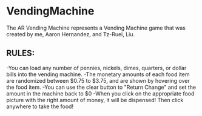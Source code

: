 # VendingMachine

The AR Vending Machine represents a Vending Machine game that was created by me, Aaron Hernandez, and Tz-Ruei, Liu. 

RULES:
------------------------------------------------------------------------------------------------------------------------------------------
-You can load any number of pennies, nickels, dimes, quarters, or dollar bills into the vending machine. 
-The monetary amounts of each food item are randomized between $0.75 to $3.75, and are shown by hovering over the food item.
-You can use the clear button to "Return Change" and set the amount in the machine back to $0
-When you click on the appropriate food picture with the right amount of money, it will be dispensed! Then click anywhere to take the food!

